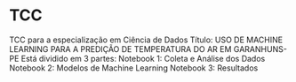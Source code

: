 # TCC
TCC para a especialização em Ciência de Dados
Título: USO DE MACHINE LEARNING PARA A PREDIÇÃO DE TEMPERATURA DO AR EM GARANHUNS-PE
Está dividido em 3 partes:
Notebook 1: Coleta e Análise dos Dados
Notebook 2: Modelos de Machine Learning
Notebook 3: Resultados
